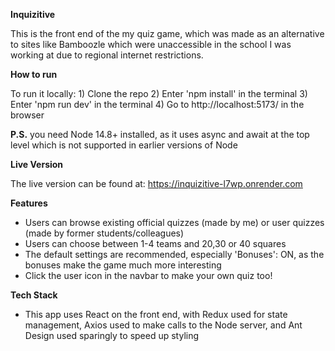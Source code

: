 **Inquizitive**

This is the front end of the my quiz game, which was made as an alternative to sites like Bamboozle which were unaccessible in the school I was working at due to regional internet restrictions. 

**How to run**

To run it locally: 1) Clone the repo 2) Enter 'npm install' in the terminal 3) Enter 'npm run dev' in the terminal 4) Go to http://localhost:5173/ in the browser

**P.S.** you need Node 14.8+ installed, as it uses async and await at the top level which is not supported in earlier versions of Node

**Live Version**

The live version can be found at: https://inquizitive-l7wp.onrender.com

**Features**

- Users can browse existing official quizzes (made by me) or user quizzes (made by former students/colleagues)
- Users can choose between 1-4 teams and 20,30 or 40 squares
- The default settings are recommended, especially 'Bonuses': ON, as the bonuses make the game much more interesting
- Click the user icon in the navbar to make your own quiz too!

**Tech Stack**

- This app uses React on the front end, with Redux used for state management, Axios used to make calls to the Node server, and Ant Design used sparingly to speed up styling
